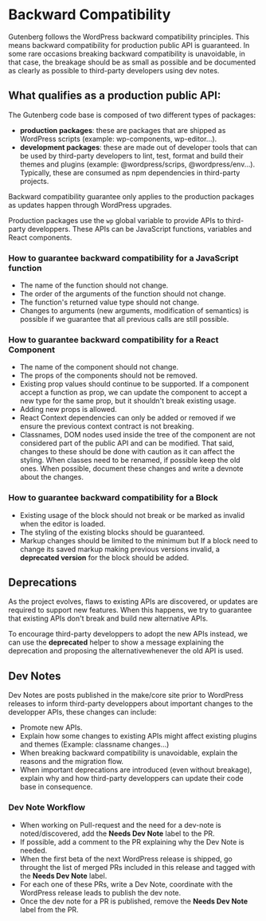# Backward Compatibility

Gutenberg follows the WordPress backward compatibility principles. This means backward compatibility for production public API is guaranteed. In some rare occasions breaking backward compatibility is unavoidable, in that case, the breakage should be as small as possible and be documented as clearly as possible to third-party developers using dev notes.

## What qualifies as a production public API:

The Gutenberg code base is composed of two different types of packages: 
 - **production packages**: these are packages that are shipped as WordPress scripts (example: wp-components, wp-editor...).
 - **development packages**: these are made out of developer tools that can be used by third-party developers to lint, test, format and build their themes and plugins (example: @wordpress/scrips, @wordpress/env...). Typically, these are consumed as npm dependencies in third-party projects.

Backward compatibility guarantee only applies to the production packages as updates happen through WordPress upgrades.
 
 Production packages use the `wp` global variable to provide APIs to third-party developpers. These APIs can be JavaScript functions, variables and React components.

### How to guarantee backward compatibility for a JavaScript function

* The name of the function should not change.
* The order of the arguments of the function should not change.
* The function's returned value type should not change.
* Changes to arguments (new arguments, modification of semantics) is possible if we guarantee that all previous calls are still possible.

### How to guarantee backward compatibility for a React Component

* The name of the component should not change.
* The props of the components should not be removed.
* Existing prop values should continue to be supported. If a component accept a function as prop, we can update the component to accept a new type for the same prop, but it shouldn't break existing usage.
* Adding new props is allowed.
* React Context dependencies can only be added or removed if we ensure the previous context contract is not breaking.
* Classnames, DOM nodes used inside the tree of the component are not considered part of the public API and can be modified. That said, changes to these should be done with caution as it can affect the styling. When classes need to be renamed, if possible keep the old ones. When possible, document these changes and write a devnote about the changes.

### How to guarantee backward compatibility for a Block

* Existing usage of the block should not break or be marked as invalid when the editor is loaded.
* The styling of the existing blocks should be guaranteed.
* Markup changes should be limited to the minimum but If a block need to change its saved markup making previous versions invalid, a **deprecated version** for the block should be added.

## Deprecations

As the project evolves, flaws to existing APIs are discovered, or updates are required to support new features. When this happens, we try to guarantee that existing APIs don't break and build new alternative APIs.

To encourage third-party developpers to adopt the new APIs instead, we can use the **deprecated** helper to show a message explaining the deprecation and proposing the alternativewhenever the old API is used.

## Dev Notes

Dev Notes are posts published in the make/core site prior to WordPress releases to inform third-party developpers about important changes to the developper APIs, these changes can include:
* Promote new APIs.
* Explain how some changes to existing APIs might affect existing plugins and themes (Example: classname changes...)
* When breaking backward compatibility is unavoidable, explain the reasons and the migration flow.
* When important deprecations are introduced (even without breakage), explain why and how third-party developpers can update their code base in consequence.

### Dev Note Workflow

- When working on Pull-request and the need for a dev-note is noted/discovered, add the **Needs Dev Note** label to the PR.
- If possible, add a comment to the PR explaining why the Dev Note is needed.
- When the first beta of the next WordPress release is shipped, go throught the list of merged PRs included in this release and tagged with the **Needs Dev Note** label.
- For each one of these PRs, write a Dev Note, coordinate with the WordPress release leads to publish the dev note.
- Once the dev note for a PR is published, remove the **Needs Dev Note** label from the PR.
